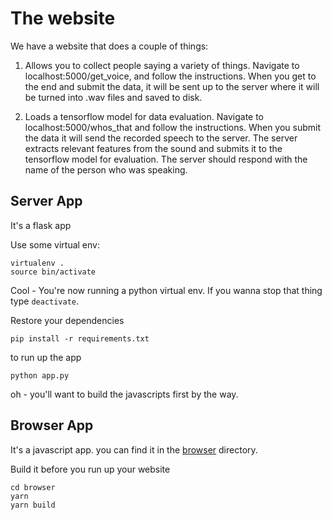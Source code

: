 # The website

We have a website that does a couple of things:

1) Allows you to collect people saying a variety of things. Navigate to
localhost:5000/get_voice, and follow the instructions.  When you get to the end and
submit the data, it will be sent up to the server where it will be turned into .wav files
and saved to disk.

2) Loads a tensorflow model for data evaluation.  Navigate to
localhost:5000/whos_that and follow the instructions. When you submit the data it will
send the recorded speech to the server. The server extracts relevant features from the sound and submits it
to the tensorflow model for evaluation. The server should respond with the name of the person who was speaking.


## Server App

It's a flask app

Use some virtual env:

```
virtualenv .
source bin/activate
```

Cool - You're now running a python virtual env.  If you wanna stop that thing type `deactivate`.

Restore your dependencies

```
pip install -r requirements.txt
```

to run up the app

`python app.py`

oh - you'll want to build the javascripts first by the way.


## Browser App

It's a javascript app. you can find it in the [browser](./browser) directory.

Build it before you run up your website

```
cd browser
yarn
yarn build
```
